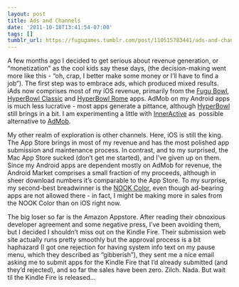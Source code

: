 ```yaml
---
layout: post
title: Ads and Channels
date: '2011-10-18T13:41:54-07:00'
tags: []
tumblr_url: https://fugugames.tumblr.com/post/110515783441/ads-and-channels
---
```

A few months ago I decided to get serious about revenue generation, or “monetization” as the cool kids say these days, (the decision-making went more like this - “oh, crap, I better make some money or I’ll have to find a job”). The first step was to embrace ads, which produced mixed results. iAds now comprises most of my iOS revenue, primarily from the [Fugu Bowl](https://market.android.com/details?id=com.technicat.FuguBowl), [HyperBowl Classic](http://itunes.apple.com/us/app/hyperbowl-classic/id322930268) and [HyperBowl Rome](http://itunes.apple.com/us/app/hyperbowl-rome/id335726584) apps. AdMob on my Android apps is much less lucrative - most apps generate a pittance, although [HyperBowl](https://market.android.com/details?id=com.technicat.HyperBowl) still brings in a bit. I am experimenting a little with [InnerActive](http://inner-active.com/) as&nbsp; possible alternative to [AdMob](http://admob.com/).

My other realm of exploration is other channels. Here, iOS is still the king. The App Store brings in most of my revenue and has the most polished app submission and maintenance process. In contrast, and to my surprised, the Mac App Store sucked (don’t get me started), and I’ve given up on them. Since my Android apps are dependent mostly on AdMob for revenue, the Android Market comprises a small fraction of my proceeds, although in sheer download numbers it’s comparable to the App Store. To my surprise, my second-best breadwinner is the [NOOK Color](http://www.barnesandnoble.com/c/technicat%2c-llc), even though ad-bearing apps are not allowed there - in fact, I might be making more in sales from the NOOK Color than on iOS right now.

The big loser so far is the Amazon Appstore. After reading their obnoxious developer agreement and some negative press, I’ve been avoiding them, but I decided I shouldn’t miss out on the Kindle Fire. Their submission web site actually runs pretty smoothly but the approval process is a bit haphazard (I got one rejection for having system info text on my pause menu, which they described as “gibberish”), they sent me a nice email asking me to submit apps for the Kindle Fire that I’d already submitted (and they’d rejected), and so far the sales have been zero. Zilch. Nada. But wait til the Kindle Fire is released…

